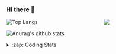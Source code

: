 ### Hi there 👋

<!--
**tao8687/tao8687** is a ✨ _special_ ✨ repository because its `README.md` (this file) appears on your GitHub profile.

Here are some ideas to get you started:

- 🔭 I’m currently working on ...
- 🌱 I’m currently learning ...
- 👯 I’m looking to collaborate on ...
- 🤔 I’m looking for help with ...
- 💬 Ask me about ...
- 📫 How to reach me: ...
- 😄 Pronouns: ...
- ⚡ Fun fact: ...
-->

<img align='right' src="https://media.giphy.com/media/M9gbBd9nbDrOTu1Mqx/giphy.gif" width="240">

  
![Top Langs](https://github-readme-stats.vercel.app/api/top-langs/?username=tao8687&layout=compact&title_color=23238E&text_color=A67D3D)

![Anurag's github stats](https://github-readme-stats.vercel.app/api?username=tao8687&show_icons=true&&text_color=A67D3D&title_color=23238E&show_icons=false&count_private=true&hide=stars)

<details>
  <summary>:zap: Coding Stats</summary>
  <br>
    
<!--START_SECTION:waka-->
![Code Time](http://img.shields.io/badge/Code%20Time-1%2C705%20hrs%2025%20mins-blue)

![Profile Views](http://img.shields.io/badge/Profile%20Views-0-blue)

**🐱 My GitHub Data** 

> 📦 1.5 MB Used in GitHub's Storage 
 > 
> 🏆 272 Contributions in the Year 2024
 > 
> 🚫 Not Opted to Hire
 > 
> 📜 58 Public Repositories 
 > 
> 🔑 26 Private Repositories 
 > 
**I'm an Early 🐤** 

```text
🌞 Morning                1496 commits        ██████████████████████░░░   87.64 % 
🌆 Daytime                88 commits          █░░░░░░░░░░░░░░░░░░░░░░░░   05.16 % 
🌃 Evening                119 commits         ██░░░░░░░░░░░░░░░░░░░░░░░   06.97 % 
🌙 Night                  4 commits           ░░░░░░░░░░░░░░░░░░░░░░░░░   00.23 % 
```
📅 **I'm Most Productive on Wednesday** 

```text
Monday                   245 commits         ████░░░░░░░░░░░░░░░░░░░░░   14.35 % 
Tuesday                  232 commits         ███░░░░░░░░░░░░░░░░░░░░░░   13.59 % 
Wednesday                300 commits         ████░░░░░░░░░░░░░░░░░░░░░   17.57 % 
Thursday                 226 commits         ███░░░░░░░░░░░░░░░░░░░░░░   13.24 % 
Friday                   242 commits         ████░░░░░░░░░░░░░░░░░░░░░   14.18 % 
Saturday                 236 commits         ███░░░░░░░░░░░░░░░░░░░░░░   13.83 % 
Sunday                   226 commits         ███░░░░░░░░░░░░░░░░░░░░░░   13.24 % 
```


📊 **This Week I Spent My Time On** 

```text
🕑︎ Time Zone: Asia/Shanghai

💬 Programming Languages: 
Bash                     26 mins             ███████████████░░░░░░░░░░   60.14 % 
Python                   8 mins              █████░░░░░░░░░░░░░░░░░░░░   20.01 % 
Other                    6 mins              ████░░░░░░░░░░░░░░░░░░░░░   14.75 % 
Markdown                 2 mins              █░░░░░░░░░░░░░░░░░░░░░░░░   05.09 % 

🔥 Editors: 
VS Code                  44 mins             █████████████████████████   100.00 % 

🐱‍💻 Projects: 
autox                    26 mins             ███████████████░░░░░░░░░░   60.14 % 
tami                     12 mins             ███████░░░░░░░░░░░░░░░░░░   28.14 % 
Unknown Project          2 mins              ██░░░░░░░░░░░░░░░░░░░░░░░   06.62 % 
slam_demo                2 mins              █░░░░░░░░░░░░░░░░░░░░░░░░   05.09 % 

💻 Operating System: 
Linux                    44 mins             █████████████████████████   100.00 % 
```

**I Mostly Code in C++** 

```text
C++                      11 repos            ████████░░░░░░░░░░░░░░░░░   31.43 % 
Python                   10 repos            ███████░░░░░░░░░░░░░░░░░░   28.57 % 
JavaScript               2 repos             █░░░░░░░░░░░░░░░░░░░░░░░░   05.71 % 
Batchfile                1 repo              █░░░░░░░░░░░░░░░░░░░░░░░░   02.86 % 
HTML                     1 repo              █░░░░░░░░░░░░░░░░░░░░░░░░   02.86 % 
```



**Timeline**

![Lines of Code chart](https://raw.githubusercontent.com/tao8687/tao8687/master/assets/bar_graph.png)


 Last Updated on 14/09/2024 01:27:04 UTC
<!--END_SECTION:waka-->
</details>
